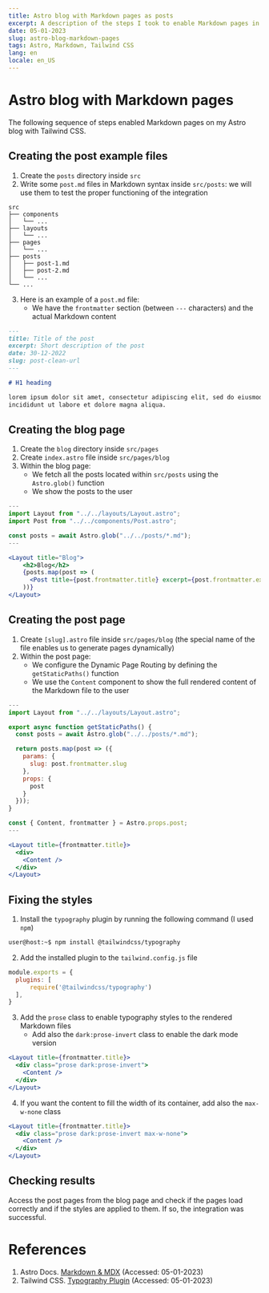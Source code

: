 ```yaml
---
title: Astro blog with Markdown pages as posts
excerpt: A description of the steps I took to enable Markdown pages in my Astro blog with Tailwind CSS
date: 05-01-2023
slug: astro-blog-markdown-pages
tags: Astro, Markdown, Tailwind CSS
lang: en
locale: en_US
---
```


# Astro blog with Markdown pages

The following sequence of steps enabled Markdown pages on my Astro blog with Tailwind CSS.

## Creating the post example files

1. Create the `posts` directory inside `src`
2. Write some `post.md` files in Markdown syntax inside `src/posts`: we will use them to test the proper functioning of the integration

```
src
├── components
│   └── ...
├── layouts
│   └── ...
├── pages
│   └── ...
├── posts
│   ├── post-1.md
│   ├── post-2.md
│   └── ...
└── ...
```

3. Here is an example of a `post.md` file:
    - We have the `frontmatter` section (between `---` characters) and the actual Markdown content

```md
---
title: Title of the post
excerpt: Short description of the post
date: 30-12-2022
slug: post-clean-url
---

# H1 heading

lorem ipsum dolor sit amet, consectetur adipiscing elit, sed do eiusmod tempor
incididunt ut labore et dolore magna aliqua.
```

## Creating the blog page

1. Create the `blog` directory inside `src/pages`
2. Create `index.astro` file inside `src/pages/blog`
3. Within the blog page:
    - We fetch all the posts located within `src/posts` using the `Astro.glob()` function
    - We show the posts to the user

```jsx
---
import Layout from "../../layouts/Layout.astro";
import Post from "../../components/Post.astro";

const posts = await Astro.glob("../../posts/*.md");
---

<Layout title="Blog">
    <h2>Blog</h2>
    {posts.map(post => (
      <Post title={post.frontmatter.title} excerpt={post.frontmatter.excerpt} />
    ))}  
</Layout>
```

## Creating the post page

1. Create `[slug].astro` file inside `src/pages/blog` (the special name of the file enables us to generate pages dynamically)
2. Within the post page:
    - We configure the Dynamic Page Routing by defining the `getStaticPaths()` function
    - We use the `Content` component to show the full rendered content of the Markdown file to the user

```jsx
---
import Layout from "../../layouts/Layout.astro";

export async function getStaticPaths() {
  const posts = await Astro.glob("../../posts/*.md");

  return posts.map(post => ({
    params: {
      slug: post.frontmatter.slug
    },
    props: {
      post
    }
  }));
}

const { Content, frontmatter } = Astro.props.post;
---

<Layout title={frontmatter.title}>
  <div>
    <Content />
  </div>
</Layout>
```

## Fixing the styles

1. Install the `typography` plugin by running the following command (I used `npm`)

```bash
user@host:~$ npm install @tailwindcss/typography
```

2. Add the installed plugin to the `tailwind.config.js` file

```js
module.exports = {
  plugins: [
	  require('@tailwindcss/typography')
  ],
}
```

3. Add the `prose` class to enable typography styles to the rendered Markdown files
    - Add also the `dark:prose-invert` class to enable the dark mode version

```jsx
<Layout title={frontmatter.title}>
  <div class="prose dark:prose-invert">
    <Content />
  </div>
</Layout>
```

4. If you want the content to fill the width of its container, add also the `max-w-none` class

```jsx
<Layout title={frontmatter.title}>
  <div class="prose dark:prose-invert max-w-none">
    <Content />
  </div>
</Layout>
```

## Checking results

Access the post pages from the blog page and check if the pages load correctly and if the styles are applied to them. If so, the integration was successful.

# References

1. Astro Docs. [Markdown & MDX](https://docs.astro.build/en/guides/markdown-content/) (Accessed: 05-01-2023)
2. Tailwind CSS. [Typography Plugin](https://tailwindcss.com/docs/typography-plugin/) (Accessed: 05-01-2023)